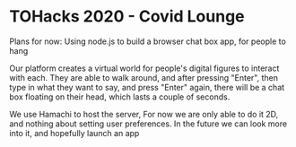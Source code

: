 # TOHacks 2020 - Covid Lounge

Plans for now:
  Using node.js to build a browser chat box app, for people to hang
  
  Our platform creates a virtual world for people's digital figures to interact with each. 
  They are able to walk around, and after pressing "Enter", then type in what they want to say, and press "Enter" again,
  there will be a chat box floating on their head, which lasts a couple of seconds.
  
  We use Hamachi to host the server,
    For now we are only able to do it 2D, and nothing about setting user preferences.
    In the future we can look more into it, and hopefully launch an app
  
